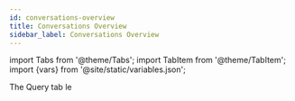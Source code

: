 ```yaml
---
id: conversations-overview
title: Conversations Overview
sidebar_label: Conversations Overview
---
```


import Tabs from '@theme/Tabs';
import TabItem from '@theme/TabItem';
import {vars} from '@site/static/variables.json';

The Query tab le